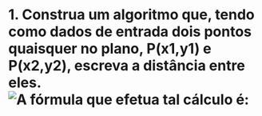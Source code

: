 # 1. Construa um algoritmo que, tendo como dados de entrada dois pontos quaisquer no plano, P(x1,y1) e P(x2,y2), escreva a distância entre eles. ![A fórmula que efetua tal cálculo é:]([imagem](https://www.inf.pucrs.br/~pinho/LaproI/Exercicios/SeqDecisao/Image5.gif)https://www.inf.pucrs.br/~pinho/LaproI/Exercicios/SeqDecisao/Image5.gif)
